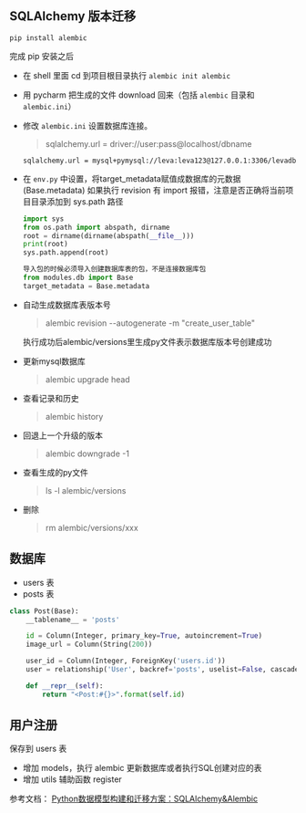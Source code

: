 ## SQLAlchemy  版本迁移

`pip install alembic`

完成 pip 安装之后

- 在 shell 里面 cd 到项目根目录执行
  `alembic init alembic `  

- 用 pycharm 把生成的文件 download 回来（包括 `alembic`  目录和 `alembic.ini`）

- 修改 `alembic.ini` 设置数据库连接。 

  > sqlalchemy.url = driver://user:pass@localhost/dbname

  `sqlalchemy.url = mysql+pymysql://leva:leva123@127.0.0.1:3306/levadb`

- 在 `env.py` 中设置，将target_metadata赋值成数据库的元数据(Base.metadata) 
  如果执行 revision 有 import 报错，注意是否正确将当前项目目录添加到 sys.path 路径

  ```python
  import sys
  from os.path import abspath, dirname
  root = dirname(dirname(abspath(__file__))) 
  print(root)
  sys.path.append(root)

  导入包的时候必须导入创建数据库表的包，不是连接数据库包
  from modules.db import Base
  target_metadata = Base.metadata
  ```

- 自动生成数据库表版本号

  > alembic revision --autogenerate -m "create_user_table"

  执行成功后alembic/versions里生成py文件表示数据库版本号创建成功

- 更新mysql数据库

  > alembic upgrade head

- 查看记录和历史

  > alembic history

- 回退上一个升级的版本

  > alembic downgrade -1

- 查看生成的py文件

  > ls -l alembic/versions

- 删除

  >rm alembic/versions/xxx


## 数据库

- users 表
- posts 表

```python
class Post(Base):
    __tablename__ = 'posts'

    id = Column(Integer, primary_key=True, autoincrement=True)
    image_url = Column(String(200))

    user_id = Column(Integer, ForeignKey('users.id'))
    user = relationship('User', backref='posts', uselist=False, cascade='all')

    def __repr__(self):
        return "<Post:#{}>".format(self.id)
```

## 用户注册

保存到 users 表

- 增加 models，执行 alembic 更新数据库或者执行SQL创建对应的表
- 增加 utils 辅助函数 register



参考文档：  [Python数据模型构建和迁移方案：SQLAlchemy&Alembic](https://segmentfault.com/a/1190000014643385)

 
